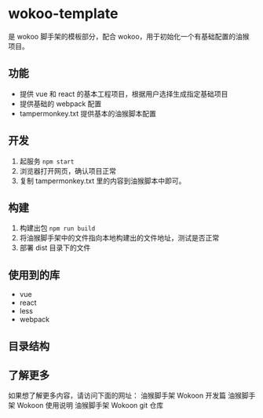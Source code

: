 # wokoo-template

是 wokoo 脚手架的模板部分，配合 wokoo，用于初始化一个有基础配置的油猴项目。

## 功能

- 提供 vue 和 react 的基本工程项目，根据用户选择生成指定基础项目
- 提供基础的 webpack 配置
- tampermonkey.txt 提供基本的油猴脚本配置

## 开发

1. 起服务
   `npm start`
2. 浏览器打开网页，确认项目正常
3. 复制 tampermonkey.txt 里的内容到油猴脚本中即可。

## 构建

1. 构建出包
   `npm run build`
2. 将油猴脚手架中的文件指向本地构建出的文件地址，测试是否正常
3. 部署 dist 目录下的文件

## 使用到的库

- vue
- react
- less
- webpack

## 目录结构

## 了解更多

如果想了解更多内容，请访问下面的网址：
油猴脚手架 Wokoon 开发篇
油猴脚手架 Wokoon 使用说明
油猴脚手架 Wokoon git 仓库
